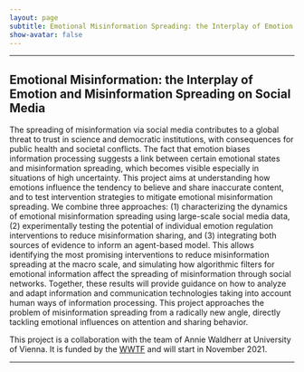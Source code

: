 ```yaml
---
layout: page
subtitle: Emotional Misinformation Spreading: the Interplay of Emotion and Misinformation Spreading on Social Media
show-avatar: false
---
```


___


## Emotional Misinformation: the Interplay of Emotion and Misinformation Spreading on Social Media

The spreading of misinformation via social media contributes to a global threat to trust in science and democratic institutions, with consequences for public health and societal conflicts. The fact that emotion biases information processing suggests a link between certain emotional states and misinformation spreading, which becomes visible especially in situations of high uncertainty. This project aims at understanding how emotions influence the tendency to believe and share inaccurate content, and to test intervention strategies to mitigate emotional misinformation spreading. We combine three approaches: (1) characterizing the dynamics of emotional misinformation spreading using large-scale social media data, (2) experimentally testing the potential of individual emotion regulation interventions to reduce misinformation sharing, and (3) integrating both sources of evidence to inform an agent-based model. This allows identifying the most promising interventions to reduce misinformation spreading at the macro scale, and simulating how algorithmic filters for emotional information affect the spreading of misinformation through social networks. Together, these results will provide guidance on how to analyze and adapt information and communication technologies taking into account human ways of information processing. This project approaches the problem of misinformation spreading from a radically new angle, directly tackling emotional influences on attention and sharing behavior. 

This project is a collaboration with the team of Annie Waldherr at University of Vienna. It is funded by the [WWTF](https://wwtf.at/programmes/information_communication/#ICT20) and will start in November 2021. 

___


